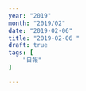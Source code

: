 ```yaml
---
year: "2019"
month: "2019/02"
date: "2019-02-06"
title: "2019-02-06 "
draft: true
tags: [
    "日報"
]

---
```


